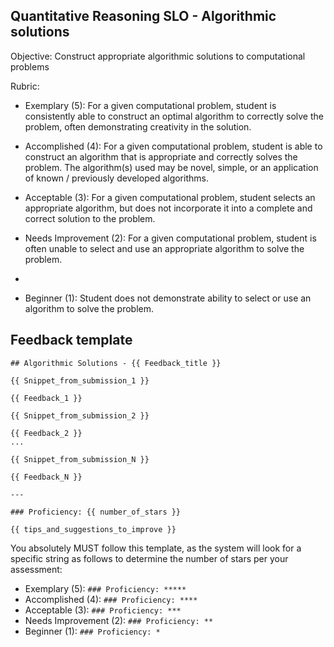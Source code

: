 ## Quantitative Reasoning SLO - Algorithmic solutions

Objective: Construct appropriate algorithmic solutions to computational problems

Rubric:

- Exemplary (5): For a given computational problem, student is consistently able to construct an optimal algorithm to correctly solve the problem, often demonstrating creativity in the solution.

- Accomplished (4): For a given computational problem, student is able to construct an algorithm that is appropriate and correctly solves the problem. The algorithm(s) used may be novel, simple, or an application of known / previously developed algorithms.

- Acceptable (3): For a given computational problem, student selects an appropriate algorithm, but does not incorporate it into a complete and correct solution to the problem.

- Needs Improvement (2): For a given computational problem, student is often unable to select and use an appropriate algorithm to solve the problem.
-
- Beginner (1): Student does not demonstrate ability to select or use an algorithm to solve the problem.

## Feedback template

```template
## Algorithmic Solutions - {{ Feedback_title }}

{{ Snippet_from_submission_1 }}

{{ Feedback_1 }}

{{ Snippet_from_submission_2 }}

{{ Feedback_2 }}
...

{{ Snippet_from_submission_N }}

{{ Feedback_N }}

---

### Proficiency: {{ number_of_stars }}

{{ tips_and_suggestions_to_improve }}
```

You absolutely MUST follow this template, as the system will look for a specific string as follows to determine the number of stars per your assessment:

- Exemplary (5): `### Proficiency: *****`
- Accomplished (4): `### Proficiency: ****`
- Acceptable (3): `### Proficiency: ***`
- Needs Improvement (2): `### Proficiency: **`
- Beginner (1): `### Proficiency: *`
